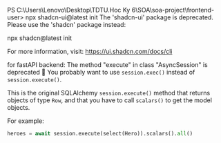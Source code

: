 PS C:\Users\Lenovo\Desktop\TDTU\.Hoc Ky 6\SOA\soa-project\frontend-user> npx shadcn-ui@latest init
The 'shadcn-ui' package is deprecated. Please use the 'shadcn' package instead:

  npx shadcn@latest init

For more information, visit: https://ui.shadcn.com/docs/cli

for fastAPI backend:
The method "execute" in class "AsyncSession" is deprecated
  🚨 You probably want to use `session.exec()` instead of `session.execute()`.

This is the original SQLAlchemy `session.execute()` method that returns objects
of type `Row`, and that you have to call `scalars()` to get the model objects.

For example:

```Python
heroes = await session.execute(select(Hero)).scalars().all()
```